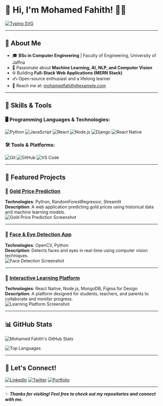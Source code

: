 # 👋 Hi, I'm Mohamed Fahith! 👨‍💻

[![Typing SVG](https://readme-typing-svg.herokuapp.com?font=Roboto&size=30&color=00BFFF&center=true&vCenter=true&width=800&lines=Welcome+to+My+GitHub+Profile!;Computer+Engineering+Student;Machine+Learning+%7C+AI+Enthusiast;Full-Stack+Web+Developer;Open+Source+Contributor)](https://git.io/typing-svg)

---

## 🚀 About Me
- 🎓 **BSc in Computer Engineering** | Faculty of Engineering, University of Jaffna  
- 🌟 Passionate about **Machine Learning, AI, NLP, and Computer Vision**  
- 🌐 Building **Full-Stack Web Applications (MERN Stack)**  
- ✍️ Open-source enthusiast and a lifelong learner  
- 📧 Reach me at: [mohamedfahith@example.com](mailto:mohamedfahith@example.com)  

---

## 🔧 Skills & Tools
### 🖥️ Programming Languages & Technologies:
![Python](https://img.shields.io/badge/Python-3776AB?style=for-the-badge&logo=python&logoColor=white)
![JavaScript](https://img.shields.io/badge/JavaScript-F7DF1E?style=for-the-badge&logo=javascript&logoColor=black)
![React](https://img.shields.io/badge/React-61DAFB?style=for-the-badge&logo=react&logoColor=black)
![Node.js](https://img.shields.io/badge/Node.js-339933?style=for-the-badge&logo=node.js&logoColor=white)
![Django](https://img.shields.io/badge/Django-092E20?style=for-the-badge&logo=django&logoColor=white)
![React Native](https://img.shields.io/badge/React%20Native-61DAFB?style=for-the-badge&logo=react&logoColor=black)

### 🛠️ Tools & Platforms:
![Git](https://img.shields.io/badge/Git-F05032?style=for-the-badge&logo=git&logoColor=white)
![GitHub](https://img.shields.io/badge/GitHub-181717?style=for-the-badge&logo=github&logoColor=white)
![VS Code](https://img.shields.io/badge/VS%20Code-0078D4?style=for-the-badge&logo=visual-studio-code&logoColor=white)

---

## 📂 Featured Projects
### 🌟 [Gold Price Prediction](https://github.com/mohamedfahith/gold-price-prediction)
**Technologies**: Python, RandomForestRegressor, Streamlit  
**Description**: A web application predicting gold prices using historical data and machine learning models.  
![Gold Price Prediction Screenshot](https://github.com/mohamedfahith/gold-price-prediction/raw/main/assets/gold-price-app.png)

---

### 🌟 [Face & Eye Detection App](https://github.com/mohamedfahith/face-eye-detection)
**Technologies**: OpenCV, Python  
**Description**: Detects faces and eyes in real-time using computer vision techniques.  
![Face Detection Screenshot](https://github.com/mohamedfahith/face-eye-detection/raw/main/assets/face-eye-detection.png)

---

### 🌟 [Interactive Learning Platform](https://github.com/mohamedfahith/interactive-learning-platform)
**Technologies**: React Native, Node.js, MongoDB, Figma for Design  
**Description**: A platform designed for students, teachers, and parents to collaborate and monitor progress.  
![Learning Platform Screenshot](https://github.com/mohamedfahith/interactive-learning-platform/raw/main/assets/interactive-learning-platform.png)

---

## 📊 GitHub Stats
![Mohamed Fahith's GitHub Stats](https://github-readme-stats.vercel.app/api?username=mohamedfahith&show_icons=true&theme=radical)

![Top Languages](https://github-readme-stats.vercel.app/api/top-langs/?username=mohamedfahith&layout=compact&theme=radical)

---

## 🤝 Let's Connect!
[![LinkedIn](https://img.shields.io/badge/LinkedIn-0A66C2?style=for-the-badge&logo=linkedin&logoColor=white)](https://www.linkedin.com/in/mohamed-fahith)
[![Twitter](https://img.shields.io/badge/Twitter-1DA1F2?style=for-the-badge&logo=twitter&logoColor=white)](https://twitter.com/mohamedfahith)
[![Portfolio](https://img.shields.io/badge/Portfolio-FF5722?style=for-the-badge&logo=web&logoColor=white)](https://edithfa.com)

---

✨ **_Thanks for visiting! Feel free to check out my repositories and connect with me._**
